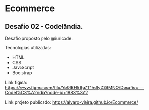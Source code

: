 # Ecommerce

## Desafio 02 - Codelândia. 

Desafio proposto pelo @iuricode.  

Tecnologias utilizadas:

- HTML
- CSS
- JavaScript
- Bootstrap

Link figma:
https://www.figma.com/file/Yb9IBH56g7T1hdIyZ3BMNO/Desafios---Codel%C3%A2ndia?node-id=1883%3A2

Link projeto publicado:
https://alvaro-vieira.github.io/Ecommerce/
